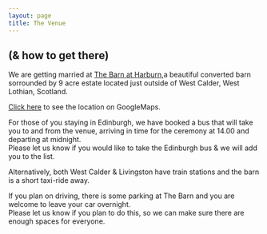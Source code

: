 ```yaml
---
layout: page
title: The Venue
---
```


## (& how to get there)

We are getting married at [The Barn at Harburn](https://www.harburnbarn.co.uk/),a beautiful converted barn sorrounded by 9 acre estate located just outside of West Calder, West Lothian, Scotland.

[Click here](https://www.google.com/maps/place/Harburn+Barn/@55.8333398,-3.5197744,15z/data=!4m2!3m1!1s0x0:0x54ad3ae30cd3dce1?sa=X&ved=2ahUKEwiOzfzN66z3AhVGnKQKHXOpCdgQ_BJ6BAhiEAU) to see the location on GoogleMaps. 

For those of you staying in Edinburgh, we have booked a bus that will take you to and from the venue, arriving in time for the ceremony at 14.00 and departing at midnight.<br/>
Please let us know if you would like to take the Edinburgh bus & we will add you to the list.

Alternatively, both West Calder & Livingston have train stations and the barn is a short taxi-ride away.

If you plan on driving, there is some parking at The Barn and you are welcome to leave your car overnight.<br/>
Please let us know if you plan to do this, so we can make sure there are enough spaces for everyone.
